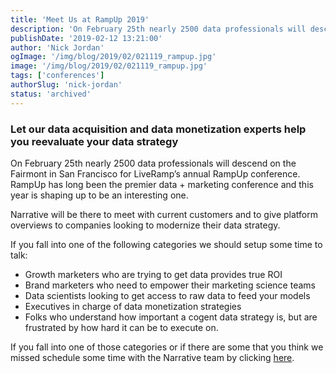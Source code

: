 ```yaml
---
title: 'Meet Us at RampUp 2019'
description: 'On February 25th nearly 2500 data professionals will descend on the Fairmont in San Francisco for LiveRamp’s annual RampUp conference. '
publishDate: '2019-02-12 13:21:00'
author: 'Nick Jordan'
ogImage: '/img/blog/2019/02/021119_rampup.jpg'
image: '/img/blog/2019/02/021119_rampup.jpg'
tags: ['conferences']
authorSlug: 'nick-jordan'
status: 'archived'
---
```

### Let our data acquisition and data monetization experts help you reevaluate your data strategy

On February 25th nearly 2500 data professionals will descend on the Fairmont in San Francisco for LiveRamp’s annual RampUp conference. RampUp has long been the premier data + marketing conference and this year is shaping up to be an interesting one.

  
Narrative will be there to meet with current customers and to give platform overviews to companies looking to modernize their data strategy.  
  
If you fall into one of the following categories we should setup some time to talk:

*   Growth marketers who are trying to get data provides true ROI
*   Brand marketers who need to empower their marketing science teams
*   Data scientists looking to get access to raw data to feed your models
*   Executives in charge of data monetization strategies
*   Folks who understand how important a cogent data strategy is, but are frustrated by how hard it can be to execute on.

If you fall into one of those categories or if there are some that you think we missed schedule some time with the Narrative team by clicking [here](https://narrative.io/get-started).  
